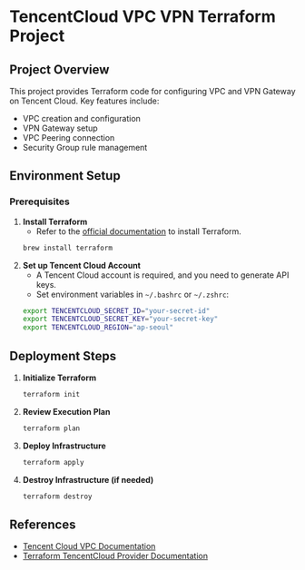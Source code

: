 # TencentCloud VPC VPN Terraform Project

## Project Overview
This project provides Terraform code for configuring VPC and VPN Gateway on Tencent Cloud. Key features include:
- VPC creation and configuration
- VPN Gateway setup
- VPC Peering connection
- Security Group rule management

## Environment Setup
### Prerequisites
1. **Install Terraform**
   - Refer to the [official documentation](https://developer.hashicorp.com/terraform/downloads) to install Terraform.
   ```bash
   brew install terraform
   ```
2. **Set up Tencent Cloud Account**
   - A Tencent Cloud account is required, and you need to generate API keys.
   - Set environment variables in `~/.bashrc` or `~/.zshrc`:
   ```bash
   export TENCENTCLOUD_SECRET_ID="your-secret-id"
   export TENCENTCLOUD_SECRET_KEY="your-secret-key"
   export TENCENTCLOUD_REGION="ap-seoul"
   ```

## Deployment Steps
1. **Initialize Terraform**
   ```bash
   terraform init
   ```
2. **Review Execution Plan**
   ```bash
   terraform plan
   ```
3. **Deploy Infrastructure**
   ```bash
   terraform apply
   ```
4. **Destroy Infrastructure (if needed)**
   ```bash
   terraform destroy
   ```

## References
- [Tencent Cloud VPC Documentation](https://www.tencentcloud.com/document/product/215)
- [Terraform TencentCloud Provider Documentation](https://registry.terraform.io/providers/tencentcloudstack/tencentcloud/latest/docs)